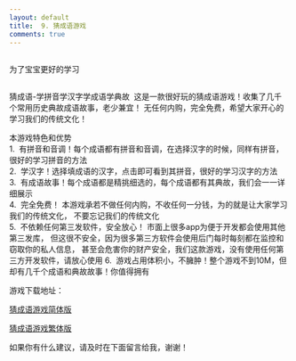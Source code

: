 ```yaml
---
layout: default
title:  9. 猜成语游戏
comments: true
---
```



##
为了宝宝更好的学习

##
猜成语-学拼音学汉字学成语学典故  这是一款很好玩的猜成语游戏！收集了几千个常用历史典故成语故事，老少兼宜！
无任何内购，完全免费，希望大家开心的学习我们的传统文化！ 

本游戏特色和优势    
    1.  有拼音和音调！每个成语都有拼音和音调，在选择汉字的时候，同样有拼音，很好的学习拼音的方法    
    2.  学汉字！选择填成语的汉字，点击即可看到其拼音，很好的学习汉字的方法   
    3.  有成语故事！每个成语都是精挑细选的，每个成语都有其典故，我们会一一详细展示  
    4.  完全免费！ 本游戏承若不做任何内购，不收任何一分钱，为的就是让大家学习我们的传统文化，
    不要忘记我们的传统文化  
    5.  不依赖任何第三发软件，安全放心！ 市面上很多app为便于开发都会使用其他第三发库，
    但这很不安全，因为很多第三方软件会使用后门每时每刻都在监控和窃取你的私人信息，
    甚至会危害你的财产安全，我们这款游戏，没有使用任何第三方开发软件，请放心使用
    6.  游戏占用体积小，不臃肿！整个游戏不到10M，但却有几千个成语和典故故事！你值得拥有
    
游戏下载地址：

[猜成语游戏简体版](https://itunes.apple.com/cn/app//id1193115288)

[猜成语游戏繁体版](https://itunes.apple.com/cn/app/id1193525214)
    
如果你有什么建议，请及时在下面留言给我，谢谢！
